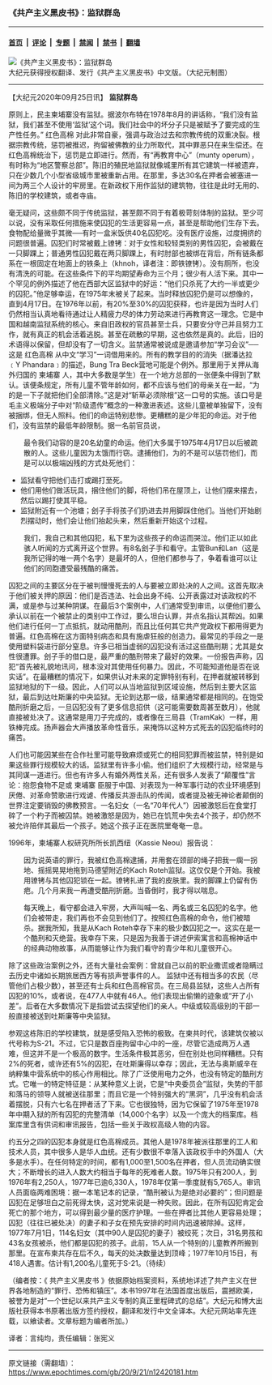 ### 《共产主义黑皮书》：监狱群岛

---

#### [首页](../../../..?n12420181) &nbsp;|&nbsp; [评论](../../../../../epoch-comment?n12420181) &nbsp;|&nbsp; [专题](../../../../../epoch-special?n12420181) &nbsp;|&nbsp; [禁闻](../../../../../epoch-news?n12420181) &nbsp;|&nbsp; [禁书](../../../../../books?n12420181) &nbsp;|&nbsp; [翻墙](https://github.com/gfw-breaker/nogfw/blob/master/README.md?n12420181)


<div><img alt="《共产主义黑皮书》：监狱群岛" class="attachment-djy_600_400 size-djy_600_400 wp-post-image" src="https://i.epochtimes.com/assets/uploads/2017/12/dcbb5ad1ea37934a168afd29d68d142e-600x400.jpg"/>
<div class="caption">
 大纪元获得授权翻译、发行《共产主义黑皮书》中文版。（大纪元制图）
</div></div><hr/><div class="post_content" id="artbody" itemprop="articleBody">
 <!-- article content begin -->
 <p>
  【大纪元2020年09月25日讯】
  <strong>
   监狱群岛
  </strong>
 </p>
 <p>
  原则上，民主柬埔​​寨没有监狱。据波尔布特在1978年8月的讲话称，“我们没有监狱，我们甚至不使用‘监狱’这个词。我们社会中的坏分子只是被赋予了要完成的生产性任务。”
  <ok href="https://www.epochtimes.com/gb/tag/%E7%BA%A2%E8%89%B2%E9%AB%98%E6%A3%89.html">
   红色高棉
  </ok>
  对此非常自豪，强调与政治过去和宗教传统的双重决裂。根据宗教传统，惩罚被推迟，拘留被佛教的业力所取代，其中罪恶只在来生偿还。在红色高棉统治下，惩罚是立即进行。然而，有“再教育中心”（munty operum），有时称为“地区警察总部”。陈旧的殖民地监狱就像城里所有其它建筑一样被遗弃，只在少数几个小型省级城市里被重新占用。在那里，多达30名在押者会被塞进一间为两三个人设计的牢房里。在新政权下用作监狱的建筑物，往往是此时无用的、陈旧的学校建筑，或者寺庙。
 </p>
 <p>
  毫无疑问，这些颇不同于传统监狱，甚至颇不同于有着极苛刻体制的监狱。至少可以说，没有采取任何措施来使囚犯的生活更容易一点，甚至是帮助他们生存下去。食物配给量微乎其微──有时一盒米饭供40名囚犯吃。没有医疗设施，过度拥挤的问题很普遍。囚犯们时常被戴上镣铐：对于女性和较轻类别的男性囚犯，会被戴在一只脚踝上；普通男性囚犯戴在两只脚踝上，有时肘部也被绑在背后，所有链条都系在一根固定在地面上的铁条上（khnoh，译者注：即铁镣铐）。没有厕所，也没有清洗的可能。在这些条件下的平均期望寿命为三个月；很少有人活下来。其中一个罕见的例外描述了他在西部大区监狱中的好运：“他们只杀死了大约一半或更少的囚犯。”他足够幸运，在1975年末被关了起来。当时释放囚犯仍是可以想像的，直到4月17日。在1976年以前，有20%至30%的囚犯获释，也许是因为当时人们仍然相当认真地看待通过让人精疲力尽的体力劳动来进行再教育这一理念。它是中国和越南监狱系统的核心。来自旧政权的官员甚至士兵，只要安分守己并且努力工作，就有真正的机会活着逃脱。甚至在疏散的早期，这也依然是真的。此后，旧的术语得以保留，但却没有了一切含义。监禁通常被说成是邀请参加“学习会议”──这是
  <ok href="https://www.epochtimes.com/gb/tag/%E7%BA%A2%E8%89%B2%E9%AB%98%E6%A3%89.html">
   红色高棉
  </ok>
  从中文“学习”一词借用来的。所有的教学目的的消失（据潘达拉﹝Y Phandara﹞的描述，Bung Tra Beck营地可能是个例外。那里用于关押从海外归国的
  <ok href="https://www.epochtimes.com/gb/tag/%E6%9F%AC%E5%9F%94%E5%AF%A8.html">
   柬埔寨
  </ok>
  人，其中大多数是学生）在一个地方总部的一张便条中得到了默认。该便条规定，所有儿童不管年龄如何，都不应该与他们的母亲关在一起，“为的是一下子就把他们全部清除。”这是对“斩草必须除根”这一口号的实施。该口号是毛主义极端分子中对“阶级遗传”概念的一种激进表述。这些儿童被单独留下，没有被捆绑，但无人照料。他们的命运特别悲惨。更糟糕的是少年犯的命运。对于他们，没有监禁的最低年龄限制。据一名前官员说，
 </p>
 <p style="padding-left: 30px;">
  最令我们动容的是20名幼童的命运。他们大多属于1975年4月17日以后被疏散的人。这些儿童因为太饿而行窃。逮捕他们，为的不是可以惩罚他们，而是可以以极端凶残的方式处死他们：
 </p>
 <ul>
  <li>
   监狱看守把他们击打或踢打至死。
  </li>
  <li>
   他们用他们做活玩具，捆住他们的脚，将他们吊在屋顶上，让他们摆来摆去，然后以踢打使其平稳。
  </li>
  <li>
   监狱附近有一个池塘；刽子手将孩子们扔进去并用脚踩住他们。当他们开始剧烈摆动时，他们会让他们抬起头来，然后重新开始这个过程。
  </li>
 </ul>
 <p style="padding-left: 30px;">
  我们，我自己和其他囚犯，私下里为这些孩子的命运而哭泣。他们正以如此骇人听闻的方式离开这个世界。有8名刽子手和看守。主管Bun和Lan（这是我所记得的唯一两个名字）是最坏的人，但他们都参与了，争着看谁可以让他们的同胞遭受最残酷的痛苦。
 </p>
 <p>
  囚犯之间的主要区分在于被判慢慢死去的人与要被立即处决的人之间。这首先取决于他们被关押的原因：他们是否违法、社会出身不纯、公开表露过对该政权的不满，或是参与过某种阴谋。在最后3个案例中，人们通常受到审讯，以便他们要么承认以前在一个被禁止的类别中工作过，要么坦白认罪，并点名指认其帮凶。如果他们进行任何一丁点抵抗，就动用酷刑，而且比任何其它共产党政权下都用得更为普遍。红色高棉在这方面特别病态和具有施虐狂般的创造力。最常见的手段之一是使用塑料袋进行部分窒息。许多已相当虚弱的囚犯没有活过这些酷刑期；尤其是女性很遭罪。刽子手的借口是，最严重的酷刑带来了最好的效果。一份报告声称，囚犯“首先被礼貌地讯问，根本没对其使用任何暴力。因此，不可能知道他是否在说实话”。在最糟糕的情况下，如果供认对未来的定罪特别有利，在押者就被转移到监狱地狱的下一级。因此，人们可以从当地监狱到区域设施，然后到主要大区监狱，最后到达吐斯廉的中央监狱。无论到达那一级，结果通常都是相同的。在饱受酷刑折磨之后，一旦囚犯没有了更多信息招供（这可能需要数周甚至数月），他就直接被处决了。这通常是用刀子完成的，或者像在三局县（TramKak）一样，用铁棒完成。扬声器会大声播放革命性音乐，来掩饰以这种方式死去的囚犯临终时的痛苦。
 </p>
 <p>
  人们也可能因某些在合作社里可能导致麻烦或死亡的相同犯罪而被监禁，特别是如果这些罪行规模较大的话。监狱里有许多小偷。他们组织了大规模行动，经常是与其同谋一道进行。但也有许多人有婚外两性关系，还有很多人发表了“颠覆性”言论：抱怨食物不足或
  <ok href="https://www.epochtimes.com/gb/tag/%E6%9F%AC%E5%9F%94%E5%AF%A8.html">
   柬埔寨
  </ok>
  臣服于中国、对表现为一种军事行动的农业环境感到厌倦、对革命赞歌进行戏谑、传播反共游击队的传闻，或者提及被无神论者颠倒的世界注定要销毁的佛教预言。一名妇女（一名“70年代人”）因被激怒后在食堂打碎了一个杓子而被囚禁。她被激怒是因为，她已在饥荒中失去4个孩子，却仍然不被允许陪伴其最后一个孩子。她这个孩子正在医院里奄奄一息。
 </p>
 <p>
  1996年，柬埔寨人权研究所所长凯西纽（Kassie Neou）报告说：
 </p>
 <p style="padding-left: 30px;">
  因为说英语的罪行，我被红色高棉逮捕，并用套在颈部的绳子把我一瘸一拐地、摇摇晃晃地拖到马德望附近的Kach Roteh监狱。这仅仅是个开始。我被用镣铐与其他囚犯锁在一起。镣铐扎进了我的皮肤里。我的脚踝上仍留有伤疤。几个月来我一再遭受酷刑折磨。当昏倒时，我才得以喘息。
 </p>
 <p style="padding-left: 30px;">
  每天晚上，看守都会进入牢房，大声叫喊一名、两名或三名囚犯的名字。他们会被带走，我们再也不会见到他们了。按照红色高棉的命令，他们被暗杀。据我所知，我是从Kach Roteh幸存下来的极少数囚犯之一。这实在是一个酷刑和灭绝营。我幸存下来，只是因为我善于讲述伊索寓言和高棉神话中的经典动物故事，从而能够让作为我们看守的青少年和儿童很开心。
 </p>
 <p>
  除了这些政治案例之外，还有大量社会案例：曾就自己以前的职业撒谎或者隐瞒过去历史中诸如长期旅居西方等有损声誉事件的人。 监狱中还有相当多的农民（尽管他们占极少数），甚至还有士兵和红色高棉官员。在三局县监狱，这些人占所有囚犯的10%，或者说，在477人中就有46人。他们表现出偷懒的迹象或“开了小差”。后者在大多数情况下是指尝试去探望他们的亲人。中级或较高级别的干部一般直接被送到吐斯廉等中央监狱。
 </p>
 <p>
  参观这栋陈旧的学校建筑，就是感受陷入恐怖的极致。在柬共时代，该建筑仅被以代号称为S-21。不过，它只是数百座拘留中心中的一座，尽管它造成两万人遇难，但这并不是一个极高的数字。生活条件极其恶劣，但在别处也同样糟糕。只有2%的死者，或许还有5%的囚犯，在吐斯廉得以幸存；因此，无法与奥斯威辛在纳粹集中营系统中的核心作用相比。除了广泛使用电力之外，也没有特定的酷刑方式。它唯一的特定特征是：从某种意义上说，它是“中央委员会”监狱，失势的干部和落马的领导人就被送往那里；而且它是一个特别强大的“黑洞”，几乎没有机会活着摆脱，只有六七名在押者活了下来。它也很独特，因为它保留了1975年至1978年中期入狱的所有囚犯的完整清单（14,000个名字）以及一个庞大的档案库。档案库里含有供词和审讯报告，包括一些关于政权高级人物的内容。
 </p>
 <p>
  约五分之四的囚犯本身就是红色高棉成员。其他人是1978年被派往那里的工人和技术人员，其中很多人是华人血统。还有少数很不幸落入该政权手中的外国人（大多是水手）。在任何特定的时间，都有1,000至1,500名在押者，但人员流动确实很大；不断增长的进入人数大约相当于每年的死难者人数。1975年只有200人，到1976年有2,250人，1977年已逾6,330人，1978年仅第一季度就有5,765人。审讯人员面临两难困境：据一本笔记本的记录，“酷刑被认为是绝对必要的”；但问题是囚犯在足够坦白之前死得太快，这对党来说是一种失​​败。因此，在所有囚犯肯定会死亡的那个地方，可以得到最少量的医疗护理。一些在押者比其他人更容易处理；囚犯（往往已被处决）的妻子和子女在预先安排的时间内迅速被除掉。这样，1977年7月1日，114名妇女（其中90人是囚犯的妻子）被绞死；次日，31名男孩和43名女孩被杀，他们都是囚犯的孩子。此前，15人从一个特别的儿童教养所搬到那里。在宣布柬共存在后不久，每天的处决数量达到顶峰；1977年10月15日，有418人遇害。估计有1,200名儿童死于S-21。（待续）
 </p>
 <p>
  （编者按：《
  <ok href="https://www.epochtimes.com/gb/tag/%E5%85%B1%E4%BA%A7%E4%B8%BB%E4%B9%89%E9%BB%91%E7%9A%AE%E4%B9%A6.html">
   共产主义黑皮书
  </ok>
  》依据原始档案资料，系统地详述了共产主义在世界各地制造的“罪行、恐怖和镇压”。本书1997年在法国首度出版后，震撼欧美，被誉为是对“一个世纪以来共产主义专制的真正里程碑式的总结”。大纪元和博大出版社获得本书原著出版方签约授权，翻译和发行中文全译本。大纪元网站率先连载，以飨读者。文章标题为编者所加。）
 </p>
 <p>
  译者：言纯均，责任编辑：张宪义
 </p>
 <!-- article content end -->
 <div id="below_article_ad">
 </div>
</div>


---

原文链接（需翻墙）：https://www.epochtimes.com/gb/20/9/21/n12420181.htm